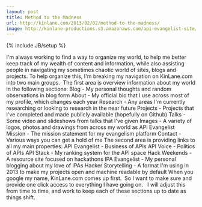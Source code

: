 ```yaml
---
layout: post
title: Method to the Madness
url: http://kinlane.com/2013/02/02/method-to-the-madness/
image: http://kinlane-productions.s3.amazonaws.com/api-evangelist-site/blog/global-gears.jpg
---
```

{% include JB/setup %}
<p>
     I'm always working to find a way to organize my world, to help me better keep track of my wealth of content and information, while also assisting people in navigating my sometimes chaotic world of sites, blogs and projects. To help organize this, I'm breaking my navigation on KinLane.com into two main groups.  The first area is overview information about my world in the following sections: Blog - My personal thoughts and random observations in blog form About - My official bio that I use across most of my profile, which changes each year Research - Any areas I'm currently researching or looking to research in the near future Projects - Projects that I've completed and made publicly available (hopefully on Github) Talks - Some video and slideshows from talks that I've given Images - A variety of logos, photos and drawings from across my world as API Evangelist Mission - The mission statement for my evangelism platform Contact - Various ways you can get a hold of me The second area is providing links to all my main properties: API Evangelist - Business of APIs API Voice - Politics of APIs API Stack - My ranking system for the API space Hack Weekends - A resource site focused on hackathons IPA Evangelist - My personal blogging about my love of IPAs Hacker Storytelling - A format I'm using in 2013 to make my projects open and machine readable by default When you google my name, KinLane.com comes up first.  So I want to make sure and provide one click access to everything I have going on.   I will adjust this from time to time, and work to keep each of these sections up to date as things shift.
</p>